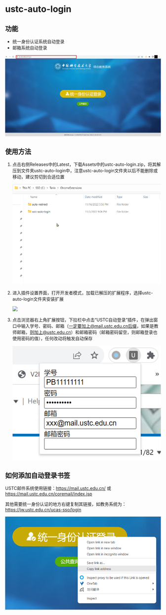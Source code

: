 # ustc-auto-login

## 功能

- 统一身份认证系统自动登录
- 邮箱系统自动登录

![](assets/demo.gif)

## 使用方法

1. 点击右侧Releases中的Latest，下载Assets中的ustc-auto-login.zip，将其解压到文件夹ustc-auto-login中，注意ustc-auto-login文件夹以后不能删除或移动，建议剪切到合适位置
   
   ![](assets/file_location.gif)

2. 进入插件设置界面，打开开发者模式，加载已解压的扩展程序，选择ustc-auto-login文件夹安装扩展
   
   ![](assets/chrome_add_extension.png)

3. 点击浏览器右上角扩展按钮，下拉栏中点击“USTC自动登录”插件，在弹出窗口中输入学号、密码、邮箱（一定要加上@mail.ustc.edu.cn后缀，如果是教师邮箱，则加上@ustc.edu.cn）和邮箱密码（邮箱密码留空，则邮箱登录也使用密码的值），任何改动将触发自动保存
   
   ![](assets/enter_info.png)

## 如何添加自动登录书签

USTC邮件系统使用链接：https://mail.ustc.edu.cn/ 或 https://mail.ustc.edu.cn/coremail/index.jsp

其他需要统一身份认证的地方右键复制其链接，如教务系统为：https://jw.ustc.edu.cn/ucas-sso/login

![](assets/copy_link.png)
